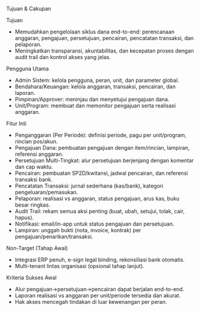 Tujuan & Cakupan

Tujuan
- Memudahkan pengelolaan siklus dana end-to-end: perencanaan anggaran, pengajuan, persetujuan, pencairan, pencatatan transaksi, dan pelaporan.
- Meningkatkan transparansi, akuntabilitas, dan kecepatan proses dengan audit trail dan kontrol akses yang jelas.

Pengguna Utama
- Admin Sistem: kelola pengguna, peran, unit, dan parameter global.
- Bendahara/Keuangan: kelola anggaran, transaksi, pencairan, dan laporan.
- Pimpinan/Approver: meninjau dan menyetujui pengajuan dana.
- Unit/Program: membuat dan memonitor pengajuan serta realisasi anggaran.

Fitur Inti
- Penganggaran (Per Periode): definisi periode, pagu per unit/program, rincian pos/akun.
- Pengajuan Dana: pembuatan pengajuan dengan item/rincian, lampiran, referensi anggaran.
- Persetujuan Multi-Tingkat: alur persetujuan berjenjang dengan komentar dan cap waktu.
- Pencairan: pembuatan SP2D/kwitansi, jadwal pencairan, dan referensi transaksi bank.
- Pencatatan Transaksi: jurnal sederhana (kas/bank), kategori pengeluaran/pemasukan.
- Pelaporan: realisasi vs anggaran, status pengajuan, arus kas, buku besar ringkas.
- Audit Trail: rekam semua aksi penting (buat, ubah, setujui, tolak, cair, hapus).
- Notifikasi: email/in-app untuk status pengajuan dan persetujuan.
- Lampiran: unggah bukti (nota, invoice, kontrak) per pengajuan/penarikan/transaksi.

Non-Target (Tahap Awal)
- Integrasi ERP penuh, e-sign legal binding, rekonsiliasi bank otomatis.
- Multi-tenant lintas organisasi (opsional tahap lanjut).

Kriteria Sukses Awal
- Alur pengajuan→persetujuan→pencairan dapat berjalan end-to-end.
- Laporan realisasi vs anggaran per unit/periode tersedia dan akurat.
- Hak akses mencegah tindakan di luar kewenangan per peran.

